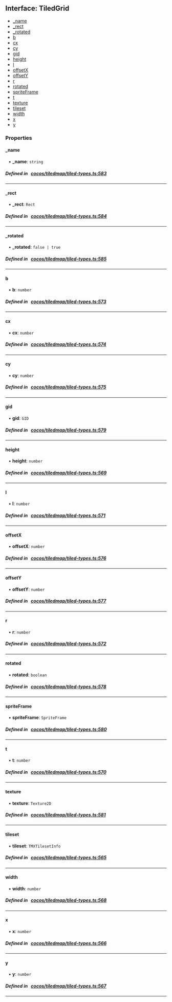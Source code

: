 ## Interface: TiledGrid

- [_name](#_name)
- [_rect](#_rect)
- [_rotated](#_rotated)
- [b](#b)
- [cx](#cx)
- [cy](#cy)
- [gid](#gid)
- [height](#height)
- [l](#l)
- [offsetX](#offsetX)
- [offsetY](#offsetY)
- [r](#r)
- [rotated](#rotated)
- [spriteFrame](#spriteFrame)
- [t](#t)
- [texture](#texture)
- [tileset](#tileset)
- [width](#width)
- [x](#x)
- [y](#y)

### Properties

#### _name

<div style="margin-left: 10px;">


• **_name**: ``string``

</div>

##### Defined in &nbsp;   [cocos/tiledmap/tiled-types.ts:583](https://github.com/cocos-creator/engine/blob/c7bf6b8a9/cocos/tiledmap/tiled-types.ts#L583)&nbsp;
___
#### _rect

<div style="margin-left: 10px;">


• **_rect**: ``Rect``

</div>

##### Defined in &nbsp;   [cocos/tiledmap/tiled-types.ts:584](https://github.com/cocos-creator/engine/blob/c7bf6b8a9/cocos/tiledmap/tiled-types.ts#L584)&nbsp;
___
#### _rotated

<div style="margin-left: 10px;">


• **_rotated**: ``false | true``

</div>

##### Defined in &nbsp;   [cocos/tiledmap/tiled-types.ts:585](https://github.com/cocos-creator/engine/blob/c7bf6b8a9/cocos/tiledmap/tiled-types.ts#L585)&nbsp;
___
#### b

<div style="margin-left: 10px;">


• **b**: ``number``

</div>

##### Defined in &nbsp;   [cocos/tiledmap/tiled-types.ts:573](https://github.com/cocos-creator/engine/blob/c7bf6b8a9/cocos/tiledmap/tiled-types.ts#L573)&nbsp;
___
#### cx

<div style="margin-left: 10px;">


• **cx**: ``number``

</div>

##### Defined in &nbsp;   [cocos/tiledmap/tiled-types.ts:574](https://github.com/cocos-creator/engine/blob/c7bf6b8a9/cocos/tiledmap/tiled-types.ts#L574)&nbsp;
___
#### cy

<div style="margin-left: 10px;">


• **cy**: ``number``

</div>

##### Defined in &nbsp;   [cocos/tiledmap/tiled-types.ts:575](https://github.com/cocos-creator/engine/blob/c7bf6b8a9/cocos/tiledmap/tiled-types.ts#L575)&nbsp;
___
#### gid

<div style="margin-left: 10px;">


• **gid**: ``GID``

</div>

##### Defined in &nbsp;   [cocos/tiledmap/tiled-types.ts:579](https://github.com/cocos-creator/engine/blob/c7bf6b8a9/cocos/tiledmap/tiled-types.ts#L579)&nbsp;
___
#### height

<div style="margin-left: 10px;">


• **height**: ``number``

</div>

##### Defined in &nbsp;   [cocos/tiledmap/tiled-types.ts:569](https://github.com/cocos-creator/engine/blob/c7bf6b8a9/cocos/tiledmap/tiled-types.ts#L569)&nbsp;
___
#### l

<div style="margin-left: 10px;">


• **l**: ``number``

</div>

##### Defined in &nbsp;   [cocos/tiledmap/tiled-types.ts:571](https://github.com/cocos-creator/engine/blob/c7bf6b8a9/cocos/tiledmap/tiled-types.ts#L571)&nbsp;
___
#### offsetX

<div style="margin-left: 10px;">


• **offsetX**: ``number``

</div>

##### Defined in &nbsp;   [cocos/tiledmap/tiled-types.ts:576](https://github.com/cocos-creator/engine/blob/c7bf6b8a9/cocos/tiledmap/tiled-types.ts#L576)&nbsp;
___
#### offsetY

<div style="margin-left: 10px;">


• **offsetY**: ``number``

</div>

##### Defined in &nbsp;   [cocos/tiledmap/tiled-types.ts:577](https://github.com/cocos-creator/engine/blob/c7bf6b8a9/cocos/tiledmap/tiled-types.ts#L577)&nbsp;
___
#### r

<div style="margin-left: 10px;">


• **r**: ``number``

</div>

##### Defined in &nbsp;   [cocos/tiledmap/tiled-types.ts:572](https://github.com/cocos-creator/engine/blob/c7bf6b8a9/cocos/tiledmap/tiled-types.ts#L572)&nbsp;
___
#### rotated

<div style="margin-left: 10px;">


• **rotated**: ``boolean``

</div>

##### Defined in &nbsp;   [cocos/tiledmap/tiled-types.ts:578](https://github.com/cocos-creator/engine/blob/c7bf6b8a9/cocos/tiledmap/tiled-types.ts#L578)&nbsp;
___
#### spriteFrame

<div style="margin-left: 10px;">


• **spriteFrame**: ``SpriteFrame``

</div>

##### Defined in &nbsp;   [cocos/tiledmap/tiled-types.ts:580](https://github.com/cocos-creator/engine/blob/c7bf6b8a9/cocos/tiledmap/tiled-types.ts#L580)&nbsp;
___
#### t

<div style="margin-left: 10px;">


• **t**: ``number``

</div>

##### Defined in &nbsp;   [cocos/tiledmap/tiled-types.ts:570](https://github.com/cocos-creator/engine/blob/c7bf6b8a9/cocos/tiledmap/tiled-types.ts#L570)&nbsp;
___
#### texture

<div style="margin-left: 10px;">


• **texture**: ``Texture2D``

</div>

##### Defined in &nbsp;   [cocos/tiledmap/tiled-types.ts:581](https://github.com/cocos-creator/engine/blob/c7bf6b8a9/cocos/tiledmap/tiled-types.ts#L581)&nbsp;
___
#### tileset

<div style="margin-left: 10px;">


• **tileset**: ``TMXTilesetInfo``

</div>

##### Defined in &nbsp;   [cocos/tiledmap/tiled-types.ts:565](https://github.com/cocos-creator/engine/blob/c7bf6b8a9/cocos/tiledmap/tiled-types.ts#L565)&nbsp;
___
#### width

<div style="margin-left: 10px;">


• **width**: ``number``

</div>

##### Defined in &nbsp;   [cocos/tiledmap/tiled-types.ts:568](https://github.com/cocos-creator/engine/blob/c7bf6b8a9/cocos/tiledmap/tiled-types.ts#L568)&nbsp;
___
#### x

<div style="margin-left: 10px;">


• **x**: ``number``

</div>

##### Defined in &nbsp;   [cocos/tiledmap/tiled-types.ts:566](https://github.com/cocos-creator/engine/blob/c7bf6b8a9/cocos/tiledmap/tiled-types.ts#L566)&nbsp;
___
#### y

<div style="margin-left: 10px;">


• **y**: ``number``

</div>

##### Defined in &nbsp;   [cocos/tiledmap/tiled-types.ts:567](https://github.com/cocos-creator/engine/blob/c7bf6b8a9/cocos/tiledmap/tiled-types.ts#L567)&nbsp;
___
